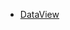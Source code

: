 * [DataView](https://developer.mozilla.org/zh-CN/docs/Web/JavaScript/Reference/Global_Objects/DataView)